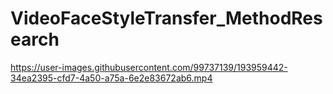 # VideoFaceStyleTransfer_MethodResearch

https://user-images.githubusercontent.com/99737139/193959442-34ea2395-cfd7-4a50-a75a-6e2e83672ab6.mp4

